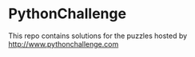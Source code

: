 # PythonChallenge
This repo contains solutions for the puzzles hosted by http://www.pythonchallenge.com
